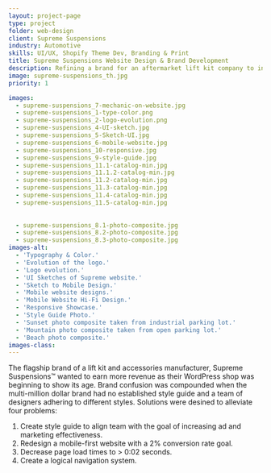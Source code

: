 ```yaml
---
layout: project-page
type: project
folder: web-design
client: Supreme Suspensions
industry: Automotive
skills: UI/UX, Shopify Theme Dev, Branding & Print
title: Supreme Suspensions Website Design & Brand Development
description: Refining a brand for an aftermarket lift kit company to increase recognition along with a custom built website to boost conversion rates.
image: supreme-suspensions_th.jpg
priority: 1

images: 
  - supreme-suspensions_7-mechanic-on-website.jpg
  - supreme-suspensions_1-type-color.png
  - supreme-suspensions_2-logo-evolution.png
  - supreme-suspensions_4-UI-sketch.jpg
  - supreme-suspensions_5-Sketch-UI.jpg
  - supreme-suspensions_6-mobile-website.jpg
  - supreme-suspensions_10-responsive.jpg
  - supreme-suspensions_9-style-guide.jpg
  - supreme-suspensions_11.1-catalog-min.jpg
  - supreme-suspensions_11.1.2-catalog-min.jpg
  - supreme-suspensions_11.2-catalog-min.jpg
  - supreme-suspensions_11.3-catalog-min.jpg
  - supreme-suspensions_11.4-catalog-min.jpg
  - supreme-suspensions_11.5-catalog-min.jpg
  
  
  - supreme-suspensions_8.1-photo-composite.jpg
  - supreme-suspensions_8.2-photo-composite.jpg
  - supreme-suspensions_8.3-photo-composite.jpg
images-alt:
  - 'Typography & Color.'
  - 'Evolution of the logo.'
  - 'Logo evolution.'
  - 'UI Sketches of Supreme website.'
  - 'Sketch to Mobile Design.'
  - 'Mobile website designs.'
  - 'Mobile Website Hi-Fi Design.'
  - 'Responsive Showcase.'
  - 'Style Guide Photo.'
  - 'Sunset photo composite taken from industrial parking lot.'
  - 'Mountain photo composite taken from open parking lot.'
  - 'Beach photo composite.'
images-class:
---
```


The flagship brand of a lift kit and accessories manufacturer, Supreme Suspensions™ wanted to earn more revenue as their WordPress shop was beginning to show its age. Brand confusion was compounded when the multi-million dollar brand had no established style guide and a team of designers adhering to different styles. Solutions were desined to alleviate four problems:

1. Create style guide to align team with the goal of increasing ad and marketing effectiveness.
2. Redesign a mobile-first website with a 2% conversion rate goal.
3. Decrease page load times to > 0:02 seconds.
4. Create a logical navigation system.